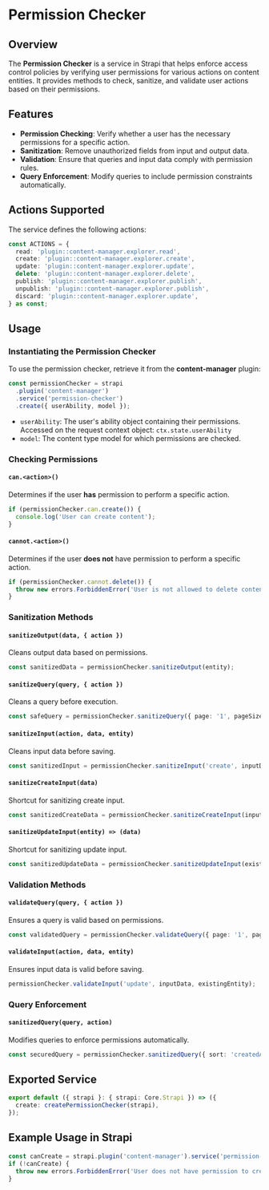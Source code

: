 # Permission Checker

## Overview

The **Permission Checker** is a service in Strapi that helps enforce access control policies by verifying user permissions for various actions on content entities. It provides methods to check, sanitize, and validate user actions based on their permissions.

## Features

- **Permission Checking**: Verify whether a user has the necessary permissions for a specific action.
- **Sanitization**: Remove unauthorized fields from input and output data.
- **Validation**: Ensure that queries and input data comply with permission rules.
- **Query Enforcement**: Modify queries to include permission constraints automatically.

## Actions Supported

The service defines the following actions:

```ts
const ACTIONS = {
  read: 'plugin::content-manager.explorer.read',
  create: 'plugin::content-manager.explorer.create',
  update: 'plugin::content-manager.explorer.update',
  delete: 'plugin::content-manager.explorer.delete',
  publish: 'plugin::content-manager.explorer.publish',
  unpublish: 'plugin::content-manager.explorer.publish',
  discard: 'plugin::content-manager.explorer.update',
} as const;
```

## Usage

### Instantiating the Permission Checker

To use the permission checker, retrieve it from the **content-manager** plugin:

```ts
const permissionChecker = strapi
  .plugin('content-manager')
  .service('permission-checker')
  .create({ userAbility, model });
```

- `userAbility`: The user's ability object containing their permissions. Accessed on the request context object: `ctx.state.userAbility`
- `model`: The content type model for which permissions are checked.

### Checking Permissions

#### `can.<action>()`

Determines if the user **has** permission to perform a specific action.

```ts
if (permissionChecker.can.create()) {
  console.log('User can create content');
}
```

#### `cannot.<action>()`

Determines if the user **does not** have permission to perform a specific action.

```ts
if (permissionChecker.cannot.delete()) {
  throw new errors.ForbiddenError('User is not allowed to delete content');
}
```

### Sanitization Methods

#### `sanitizeOutput(data, { action })`

Cleans output data based on permissions.

```ts
const sanitizedData = permissionChecker.sanitizeOutput(entity);
```

#### `sanitizeQuery(query, { action })`

Cleans a query before execution.

```ts
const safeQuery = permissionChecker.sanitizeQuery({ page: '1', pageSize: '10' });
```

#### `sanitizeInput(action, data, entity)`

Cleans input data before saving.

```ts
const sanitizedInput = permissionChecker.sanitizeInput('create', inputData);
```

#### `sanitizeCreateInput(data)`

Shortcut for sanitizing create input.

```ts
const sanitizedCreateData = permissionChecker.sanitizeCreateInput(inputData);
```

#### `sanitizeUpdateInput(entity) => (data)`

Shortcut for sanitizing update input.

```ts
const sanitizedUpdateData = permissionChecker.sanitizeUpdateInput(existingEntity)(inputData);
```

### Validation Methods

#### `validateQuery(query, { action })`

Ensures a query is valid based on permissions.

```ts
const validatedQuery = permissionChecker.validateQuery({ page: '1', pageSize: '10' });
```

#### `validateInput(action, data, entity)`

Ensures input data is valid before saving.

```ts
permissionChecker.validateInput('update', inputData, existingEntity);
```

### Query Enforcement

#### `sanitizedQuery(query, action)`

Modifies queries to enforce permissions automatically.

```ts
const securedQuery = permissionChecker.sanitizedQuery({ sort: 'createdAt:desc' });
```

## Exported Service

```ts
export default ({ strapi }: { strapi: Core.Strapi }) => ({
  create: createPermissionChecker(strapi),
});
```

## Example Usage in Strapi

```ts
const canCreate = strapi.plugin('content-manager').service('permission-checker').can.create();
if (!canCreate) {
  throw new errors.ForbiddenError('User does not have permission to create content');
}
```
